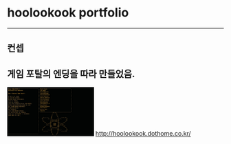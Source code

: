 <h1>hoolookook portfolio</h1>

-------------
<h2>컨셉</h2>

게임 포탈의 엔딩을 따라 만들었음.
-------------
<img src="/portalEnd.jpg" width="40%" height="30%" title="portalEnding" alt="portalEnding"></img>
http://hoolookook.dothome.co.kr/
